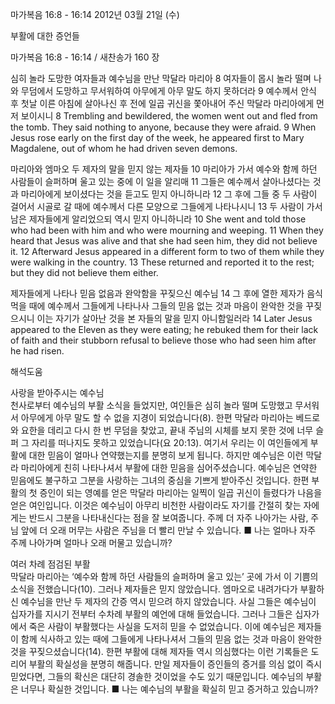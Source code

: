 마가복음 16:8 - 16:14 
2012년 03월 21일 (수)

부활에 대한 증언들



마가복음 16:8 - 16:14 / 새찬송가 160 장


심히 놀라 도망한 여자들과 예수님을 만난 막달라 마리아
8 여자들이 몹시 놀라 떨며 나와 무덤에서 도망하고 무서워하여 아무에게 아무 말도 하지 못하더라 9 예수께서 안식 후 첫날 이른 아침에 살아나신 후 전에 일곱 귀신을 쫓아내어 주신 막달라 마리아에게 먼저 보이시니
8 Trembling and bewildered, the women went out and fled from the tomb. They said nothing to anyone, because they were afraid. 9 When Jesus rose early on the first day of the week, he appeared first to Mary Magdalene, out of whom he had driven seven demons.

마리아와 엠마오 두 제자의 말을 믿지 않는 제자들
10 마리아가 가서 예수와 함께 하던 사람들이 슬퍼하며 울고 있는 중에 이 일을 알리매 11 그들은 예수께서 살아나셨다는 것과 마리아에게 보이셨다는 것을 듣고도 믿지 아니하니라 12 그 후에 그들 중 두 사람이 걸어서 시골로 갈 때에 예수께서 다른 모양으로 그들에게 나타나시니 13 두 사람이 가서 남은 제자들에게 알리었으되 역시 믿지 아니하니라
10 She went and told those who had been with him and who were mourning and weeping. 11 When they heard that Jesus was alive and that she had seen him, they did not believe it. 12 Afterward Jesus appeared in a different form to two of them while they were walking in the country. 13 These returned and reported it to the rest; but they did not believe them either.

제자들에게 나타나 믿음 없음과 완악함을 꾸짖으신 예수님
14 그 후에 열한 제자가 음식 먹을 때에 예수께서 그들에게 나타나사 그들의 믿음 없는 것과 마음이 완악한 것을 꾸짖으시니 이는 자기가 살아난 것을 본 자들의 말을 믿지 아니함일러라
14 Later Jesus appeared to the Eleven as they were eating; he rebuked them for their lack of faith and their stubborn refusal to believe those who had seen him after he had risen.

해석도움





사랑을 받아주시는 예수님  
천사로부터 예수님의 부활 소식을 들었지만, 여인들은 심히 놀라 떨며 도망했고 무서워서 아무에게 아무 말도 할 수 없을 지경이 되었습니다(8). 한편 막달라 마리아는 베드로와 요한을 데리고 다시 한 번 무덤을 찾았고, 끝내 주님의 시체를 보지 못한 것에 너무 슬퍼 그 자리를 떠나지도 못하고 있었습니다(요 20:13). 여기서 우리는 이 여인들에게 부활에 대한 믿음이 얼마나 연약했는지를 분명히 보게 됩니다. 하지만 예수님은 이런 막달라 마리아에게 친히 나타나셔서 부활에 대한 믿음을 심어주셨습니다. 예수님은 연약한 믿음에도 불구하고 그분을 사랑하는 그녀의 중심을 기쁘게 받아주신 것입니다. 한편 부활의 첫 증인이 되는 영예를 얻은 막달라 마리아는 일찍이 일곱 귀신이 들렸다가 나음을 얻은 여인입니다. 이것은 예수님이 아무리 비천한 사람이라도 자기를 간절히 찾는 자에게는 반드시 그분을 나타내신다는 점을 잘 보여줍니다. 주께 더 자주 나아가는 사람, 주님 앞에 더 오래 머무는 사람은 주님을 더 빨리 만날 수 있습니다.
■ 나는 얼마나 자주 주께 나아가며 얼마나 오래 머물고 있습니까?

여러 차례 점검된 부활  
막달라 마리아는 ‘예수와 함께 하던 사람들의 슬퍼하며 울고 있는’ 곳에 가서 이 기쁨의 소식을 전했습니다(10). 그러나 제자들은 믿지 않았습니다. 엠마오로 내려가다가 부활하신 예수님을 만난 두 제자의 간증 역시 믿으려 하지 않았습니다. 사실 그들은 예수님이 십자가를 지시기 전부터 수차례 부활의 예언에 대해 들었습니다. 그러나 그들은 십자가에서 죽은 사람이 부활했다는 사실을 도저히 믿을 수 없었습니다. 이에 예수님은 제자들이 함께 식사하고 있는 때에 그들에게 나타나셔서 그들의 믿음 없는 것과 마음이 완악한 것을 꾸짖으셨습니다(14). 한편 부활에 대해 제자들 역시 의심했다는 이런 기록들은 도리어 부활의 확실성을 분명히 해줍니다. 만일 제자들이 증인들의 증거를 의심 없이 즉시 믿었다면, 그들의 확신은 대단히 경솔한 것이었을 수도 있기 때문입니다. 예수님의 부활은 너무나 확실한 것입니다.
■ 나는 예수님의 부활을 확실히 믿고 증거하고 있습니까?